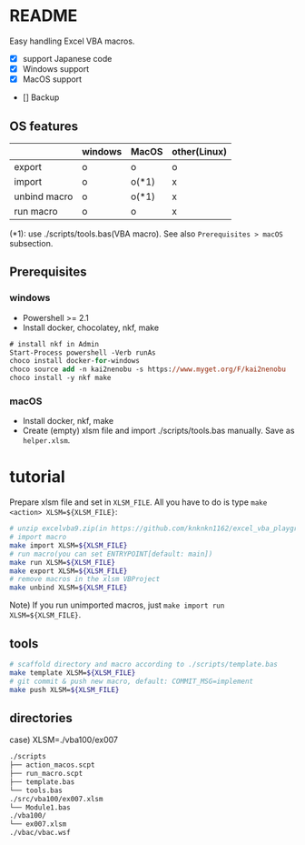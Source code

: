 # README

Easy handling Excel VBA macros.

+ [x] support Japanese code
+ [x] Windows support
+ [x] MacOS support
+ [] Backup

## OS features

||windows|MacOS|other(Linux)|
|---|---|---|---|
|export|o|o|o|
|import|o|o(\*1)|x|
|unbind macro|o|o(\*1)|x|
|run macro|o|o|x|

(\*1): use ./scripts/tools.bas(VBA macro). See also `Prerequisites > macOS` subsection.

## Prerequisites

### windows

+ Powershell >= 2.1
+ Install docker, chocolatey, nkf, make

```ps
# install nkf in Admin
Start-Process powershell -Verb runAs
choco install docker-for-windows
choco source add -n kai2nenobu -s https://www.myget.org/F/kai2nenobu
choco install -y nkf make
```

### macOS

+ Install docker, nkf, make
+ Create (empty) xlsm file and import ./scripts/tools.bas manually. Save as `helper.xlsm`.

# tutorial

Prepare xlsm file and set in `XLSM_FILE`. All you have to do is type `make <action> XLSM=${XLSM_FILE}`:

```sh
# unzip excelvba9.zip(in https://github.com/knknkn1162/excel_vba_playground/releases)
# import macro
make import XLSM=${XLSM_FILE}
# run macro(you can set ENTRYPOINT[default: main])
make run XLSM=${XLSM_FILE}
make export XLSM=${XLSM_FILE}
# remove macros in the xlsm VBProject
make unbind XLSM=${XLSM_FILE}
```

Note) If you run unimported macros, just `make import run XLSM=${XLSM_FILE}`.

## tools

```sh
# scaffold directory and macro according to ./scripts/template.bas
make template XLSM=${XLSM_FILE}
# git commit & push new macro, default: COMMIT_MSG=implement
make push XLSM=${XLSM_FILE}
```

## directories

case) XLSM=./vba100/ex007

```sh
./scripts
├── action_macos.scpt
├── run_macro.scpt
├── template.bas
└── tools.bas
./src/vba100/ex007.xlsm
└── Module1.bas
./vba100/
└── ex007.xlsm
./vbac/vbac.wsf
```
